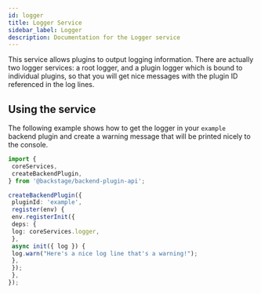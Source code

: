 ```yaml
---
id: logger
title: Logger Service
sidebar_label: Logger
description: Documentation for the Logger service
---
```


This service allows plugins to output logging information. There are actually two logger services: a root logger, and a plugin logger which is bound to individual plugins, so that you will get nice messages with the plugin ID referenced in the log lines.

## Using the service

The following example shows how to get the logger in your `example` backend plugin and create a warning message that will be printed nicely to the console.

```ts
import {
 coreServices,
 createBackendPlugin,
} from '@backstage/backend-plugin-api';

createBackendPlugin({
 pluginId: 'example',
 register(env) {
 env.registerInit({
 deps: {
 log: coreServices.logger,
 },
 async init({ log }) {
 log.warn("Here's a nice log line that's a warning!");
 },
 });
 },
});
```
